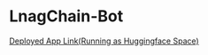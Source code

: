 # LnagChain-Bot

[Deployed App Link(Running as Huggingface Space)](https://huggingface.co/spaces/Inela/RAGBOT)
